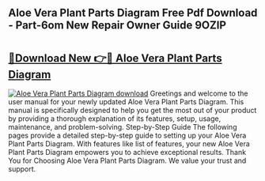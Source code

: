 ## Aloe Vera Plant Parts Diagram Free Pdf Download - Part-6om New Repair Owner Guide 9OZlP

# <h2><a href="http://dfi8fx.blite.top/?on=Aloe+Vera+Plant+Parts+Diagram">🔗Download New 👉🔴 Aloe Vera Plant Parts Diagram</a></h2>

[![Aloe Vera Plant Parts Diagram download](https://i.imgur.com/lujVjoI.png)](http://dfi8fx.blite.top/?on=Aloe+Vera+Plant+Parts+Diagram)
Greetings and welcome to the user manual for your newly updated Aloe Vera Plant Parts Diagram. This manual is specifically designed to help you get the most out of your product by providing a thorough explanation of its features, setup, usage, maintenance, and problem-solving. Step-by-Step Guide The following pages provide a detailed step-by-step guide to setting up your Aloe Vera Plant Parts Diagram. With features like list of features, your new Aloe Vera Plant Parts Diagram empowers you to achieve exceptional results. Thank You for Choosing Aloe Vera Plant Parts Diagram. We value your trust and support.

